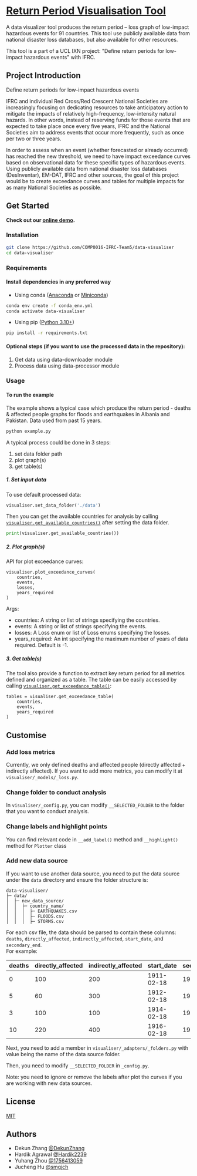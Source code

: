 # [Return Period Visualisation Tool](https://github.com/COMP0016-IFRC-Team5/data-visualiser) 

A data visualizer tool produces the return period – loss graph of low-impact 
hazardous events for 91 countries. This tool use publicly available data from 
national disaster loss databases, but also available for other resources.  

This tool is a part of a UCL IXN project: "Define return periods for low-impact 
hazardous events" with IFRC. 

 

## Project Introduction 

Define return periods for low-impact hazardous events  

IFRC and individual Red Cross/Red Crescent National Societies are increasingly 
focusing on dedicating resources to take anticipatory action to mitigate the 
impacts of relatively high-frequency, low-intensity natural hazards. In other 
words, instead of reserving funds for those events that are expected to take 
place once every five years, IFRC and the National Societies aim to address 
events that occur more frequently, such as once per two or three years.  

In order to assess when an event (whether forecasted or already occurred) has 
reached the new threshold, we need to have impact exceedance curves based on 
observational data for these specific types of hazardous events. Using publicly 
available data from national disaster loss databases (DesInventar), EM-DAT, IFRC 
and other sources, the goal of this project would be to create exceedance curves 
and tables for multiple impacts for as many National Societies as possible. 

 

## Get Started 

**Check out our [online demo](https://github.com/COMP0016-IFRC-Team5/data-visualiser).** 

### Installation

```bash
git clone https://github.com/COMP0016-IFRC-Team5/data-visualiser
cd data-visualiser
```

### Requirements

#### Install dependencies in any preferred way

- Using conda ([Anaconda](https://docs.anaconda.com/anaconda/install/index.html) or [Miniconda](https://docs.conda.io/en/latest/miniconda.html))
```bash
conda env create -f conda_env.yml
conda activate data-visualiser
```

- Using pip ([Python 3.10+](https://www.python.org/downloads/))
```bash
pip install -r requirements.txt
```
#### Optional steps (if you want to use the processed data in the repository):
1. Get data using data-downloader module 
2. Process data using data-processor module

### Usage

#### To run the example
The example shows a typical case which produce the return period - deaths & 
affected people graphs for floods and earthquakes in Albania and Pakistan. Data 
used from past 15 years.

```bash
python example.py
```
A typical process could be done in 3 steps:
1. set data folder path
2. plot graph(s)
3. get table(s)


##### 1. Set input data

To use default processed data:

```python
visualiser.set_data_folder('./data')
``` 
Then you can get the available countries for analysis by
calling [`visualiser.get_available_countries()`](https://github.com/COMP0016-IFRC-Team5/data-visualiser/blob/main/example.py#L5)
after setting the data folder.

```python
print(visualiser.get_available_countries())
```

##### 2. Plot graph(s)

API for plot exceedance curves:
```
visualiser.plot_exceedance_curves(
    countries,
    events,
    losses,
    years_required
)
```
Args:
- countries: A string or list of strings specifying the countries. 
- events: A string or list of strings specifying the events. 
- losses: A Loss enum or list of Loss enums specifying the losses. 
- years_required: An int specifying the maximum number of years of data 
  required. Default is -1.


##### 3. Get table(s)
The tool also provide a function to extract key return period for all metrics 
defined and organized as a table. The table can be easily accessed by calling 
[`visualiser.get_exceedance_table()`](https://github.com/COMP0016-IFRC-Team5/data-visualiser/blob/main/example.py#L22):

```
tables = visualiser.get_exceedance_table(
    countries,
    events,
    years_required
)
```

## Customise

### Add loss metrics
Currently, we only defined deaths and affected people (directly affected + 
indirectly affected). If you want to add more metrics, you can modify it at
`visualiser/_models/_loss.py`.

### Change folder to conduct analysis
In `visualiser/_config.py`, you can modify `__SELECTED_FOLDER` to the folder 
that you want to conduct analysis.

### Change labels and highlight points
You can find relevant code in `__add_label()` method and `__highlight()` method
for `Plotter` class

### Add new data source
If you want to use another data source, you need to put the data source under 
the `data` directory and ensure the folder structure is:
```text
data-visualiser/
├─ data/
│  ├─ new_data_source/
│  │  ├─ country_name/
│  │  │  ├─ EARTHQUAKES.csv
│  │  │  ├─ FLOODS.csv
│  │  │  ├─ STORMS.csv
```
For each csv file, the data should be parsed to contain these columns: `deaths`, 
`directly_affected`, `indirectly_affected`, `start_date`, and `secondary_end`.  
For example:

| deaths | directly_affected | indirectly_affected	 | start_date | secondary_end	 |
|--------|-------------------|----------------------|------------|----------------|
| 0      | 100               | 200               	  | 1911-02-18 | 1911-02-21     |
| 5      | 60                | 300               	  | 1912-02-18 | 1912-02-21     |
| 3      | 100               | 100               	  | 1914-02-18 | 1914-02-21     |
| 10     | 220               | 400               	  | 1916-02-18 | 1916-02-21     |

Next, you need to add a member in `visualiser/_adapters/_folders.py` with value
being the name of the data source folder.

Then, you need to modify `__SELECTED_FOLDER` in `_config.py`.

Note: you need to ignore or remove the labels after plot the curves if you are 
working with new data sources.

## License

[MIT](https://choosealicense.com/licenses/mit/)

## Authors

- Dekun Zhang    [@DekunZhang](https://www.github.com/DekunZhang)
- Hardik Agrawal [@Hardik2239](https://www.github.com/Hardik2239)
- Yuhang Zhou    [@1756413059](https://www.github.com/1756413059)
- Jucheng Hu     [@smgjch](https://www.github.com/smgjch)
